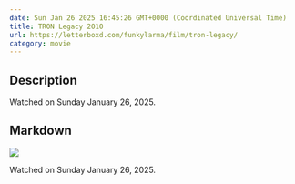 ```yaml
---
date: Sun Jan 26 2025 16:45:26 GMT+0000 (Coordinated Universal Time)
title: TRON Legacy 2010
url: https://letterboxd.com/funkylarma/film/tron-legacy/
category: movie
---
```

## Description
 Watched on Sunday January 26, 2025. 

## Markdown
![](https://a.ltrbxd.com/resized/film-poster/3/8/9/5/7/38957-tron-legacy-0-600-0-900-crop.jpg?v=9452aea970)

Watched on Sunday January 26, 2025.
